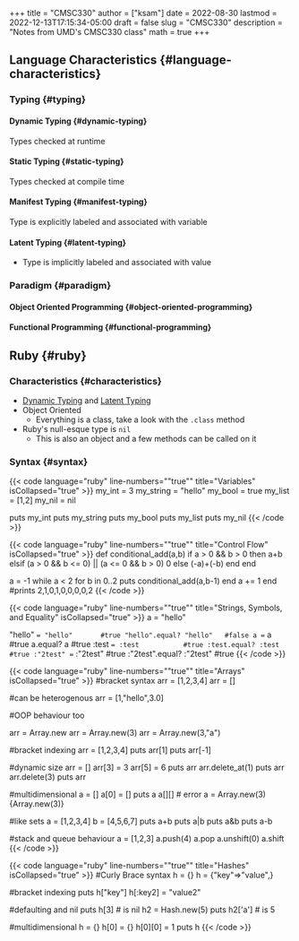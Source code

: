 +++
title = "CMSC330"
author = ["ksam"]
date = 2022-08-30
lastmod = 2022-12-13T17:15:34-05:00
draft = false
slug = "CMSC330"
description = "Notes from UMD's CMSC330 class"
math = true
+++

## Language Characteristics {#language-characteristics}


### Typing {#typing}


#### Dynamic Typing {#dynamic-typing}

Types checked at runtime


#### Static Typing {#static-typing}

Types checked at compile time


#### Manifest Typing {#manifest-typing}

Type is explicitly labeled and associated with variable


#### Latent Typing {#latent-typing}

-   Type is implicitly labeled and associated with value


### Paradigm {#paradigm}


#### Object Oriented Programming {#object-oriented-programming}


#### Functional Programming {#functional-programming}


## Ruby {#ruby}


### Characteristics {#characteristics}

-   [Dynamic Typing](#dynamic-typing) and [Latent Typing](#latent-typing)
-   Object Oriented
    -   Everything is a class, take a look with the `.class` method
-   Ruby's null-esque type is `nil`
    -   This is also an object and a few methods can be called on it


### Syntax {#syntax}

{{< code language="ruby" line-numbers="&quot;true&quot;" title="Variables" isCollapsed="true" >}}
my_int = 3
my_string = "hello"
my_bool = true
my_list = [1,2]
my_nil = nil

puts my_int
puts my_string
puts my_bool
puts my_list
puts my_nil
{{< /code >}}

{{< code language="ruby" line-numbers="&quot;true&quot;" title="Control Flow" isCollapsed="true" >}}
def conditional_add(a,b)
    if a &gt; 0 &amp;&amp; b &gt; 0 then
        a+b
    elsif (a &gt; 0 &amp;&amp; b &lt;= 0) || (a &lt;= 0 &amp;&amp; b &gt; 0)
        0
    else
        (-a)+(-b)
    end
end

a = -1
while a &lt; 2
    for b in 0..2
        puts conditional_add(a,b-1)
    end
    a += 1
end
\#prints 2,1,0,1,0,0,0,0,2
{{< /code >}}

{{< code language="ruby" line-numbers="&quot;true&quot;" title="Strings, Symbols, and Equality" isCollapsed="true" >}}
a = "hello"

"hello" `= "hello"       #true
"hello".equal? "hello"   #false
a =` a                   #true
a.equal? a               #true
:test `= :test           #true
:test.equal? :test       #true
:"2test" =` :"2test"     #true
:"2test".equal? :"2test" #true
{{< /code >}}

{{< code language="ruby" line-numbers="&quot;true&quot;" title="Arrays" isCollapsed="true" >}}
\#bracket syntax
arr = [1,2,3,4]
arr = []

\#can be heterogenous
arr = [1,"hello",3.0]

\#OOP behaviour too

arr = Array.new
arr = Array.new(3)
arr = Array.new(3,"a")

\#bracket indexing
arr = [1,2,3,4]
puts arr[1]
puts arr[-1]

\#dynamic size
arr = []
arr[3] = 3
arr[5] = 6
puts arr
arr.delete_at(1)
puts arr
arr.delete(3)
puts arr

\#multidimensional
a = []
a[0] = []
puts a
a[][] # error
a = Array.new(3){Array.new(3)}

\#like sets
a = [1,2,3,4]
b = [4,5,6,7]
puts a+b
puts a|b
puts a&amp;b
puts a-b

\#stack and queue behaviour
a = [1,2,3]
a.push(4)
a.pop
a.unshift(0)
a.shift
{{< /code >}}

{{< code language="ruby" line-numbers="&quot;true&quot;" title="Hashes" isCollapsed="true" >}}
\#Curly Brace syntax
h = {}
h = {"key"=&gt;"value",}

\#bracket indexing
puts h["key"]
h[:key2] = "value2"

\#defaulting and nil
puts h[3] # is nil
h2 = Hash.new(5)
puts h2['a'] # is 5

\#multidimensional
h = {}
h[0] = {}
h[0][0] = 1
puts h
{{< /code >}}
